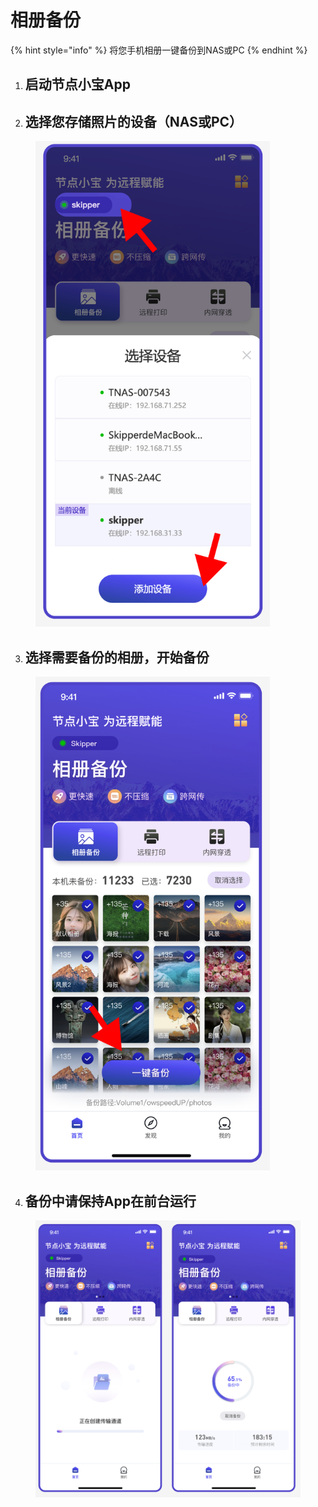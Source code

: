 # 相册备份

{% hint style="info" %}
将您手机相册一键备份到NAS或PC
{% endhint %}

1.  ## 启动节点小宝App


2.  ## 选择您存储照片的设备（NAS或PC）



<figure><img src="../.gitbook/assets/image (81).png" alt="" width="375"><figcaption></figcaption></figure>

3.  ## 选择需要备份的相册，开始备份



<figure><img src="../.gitbook/assets/image (82).png" alt="" width="375"><figcaption></figcaption></figure>

4. ## 备份中请保持App在前台运行

<figure><img src="../.gitbook/assets/image (83).png" alt="" width="563"><figcaption></figcaption></figure>

